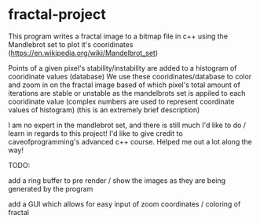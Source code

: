 # fractal-project

This program writes a fractal image to a bitmap file in c++ using the Mandlebrot set to plot it's cooridinates (https://en.wikipedia.org/wiki/Mandelbrot_set) 

Points of a given pixel's stability/instability are added to a histogram of cooridinate values (database)
We use these cooridinates/database to color and zoom in on the fractal image based of which pixel's total amount of iterations are stable or unstable as the mandelbrots set is appiled to each cooridinate value (complex numbers are used to represent coordinate values of histogram)
(this is an extremely brief description)

I am no expert in the mandlebrot set, and there is still much I'd like to do / learn in regards to this project!
I'd like to give credit to caveofprogramming's advanced c++ course. Helped me out a lot along the way!


TODO: 

  add a ring buffer to pre render / show the images as they are being generated by the program
  
  add a GUI which allows for easy input of zoom coordinates / coloring of fractal
   




